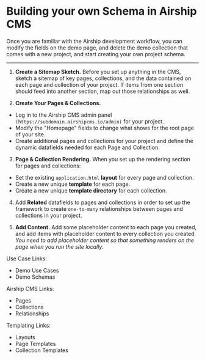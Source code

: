 
# Building your own Schema in Airship CMS
Once you are familiar with the Airship development workflow, you can modify the fields on the demo page, and delete the demo collection that comes with a new project, and start creating your own project schema.

---

1. **Create a Sitemap Sketch.** Before you set up anything in the CMS, sketch a sitemap of key pages, collections, and the data contained on each page and collection of your project. If items from one section should feed into another section, map out those relationships as well.

2. **Create Your Pages & Collections.** 
 - Log in to the Airship CMS admin panel `(https://subdomain.airshipcms.io/admin)` for your project.  
 - Modify the "Homepage" fields to change what shows for the root page of your site.
 - Create additional pages and collections for your project and define the dynamic datafields needed for each Page and Collection. 
 
3. **Page & Collection Rendering.** When you set up the rendering section for pages and collections:  
 - Set the existing `application.html` **layout** for every page and collection.  
 - Create a new unique **template** for each page.  
 - Create a new unique **template directory** for each collection.  
 
4. Add **Related** datafields to pages and collections in order to set up the framework to create `one-to-many` relationships between pages and collections in your project.

5. **Add Content.** Add some placeholder content to each page you created, and add items with placeholder content to every collection you created. _You need to add placeholder content so that something renders on the page when you run the site locally._

Use Case Links:
- Demo Use Cases
- Demo Schemas

Airship CMS Links:
- Pages
- Collections
- Relationships

Templating Links:
- Layouts
- Page Templates
- Collection Templates
